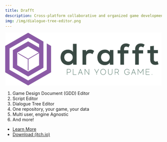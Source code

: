 ```yaml
---
title: Drafft
description: Cross-platform collaborative and organized game development. Dialogue Tree Editor, GDDs Editor, Scripting Editor, and More!
img: /img/dialogue-tree-editor.png
---
```


![logo](/img/logo.png ":size=20")

1. Game Design Document (GDD) Editor
2. Script Editor
3. Dialogue Tree Editor
4. One repository, your game, your data
5. Multi user, engine Agnostic
6. And more!

- [Learn More](/en/docs)
- [Download (itch.io)](https://baj.itch.io/drafft)
